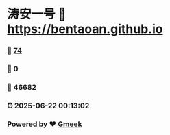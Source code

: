 # 涛安一号 :link: https://bentaoan.github.io 
### :page_facing_up: [74](https://bentaoan.github.io/tag.html) 
### :speech_balloon: 0 
### :hibiscus: 46682 
### :alarm_clock: 2025-06-22 00:13:02 
### Powered by :heart: [Gmeek](https://github.com/Meekdai/Gmeek)
